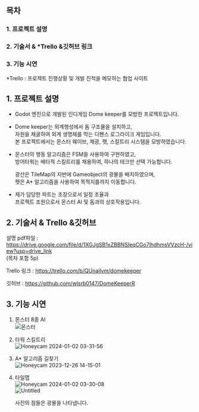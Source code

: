 ## 목차

### 1. 프로젝트 설명</br>
### 2. 기술서 & *Trello &깃허브 링크</br>
### 3. 기능 시연


*Trello : 프로젝트 진행상황 및 개발 진척을 메모하는 협업 사이트

## 1. 프로젝트 설명

- Godot 엔진으로 개발된 인디게임 Dome keeper를 모방한 프로젝트입니다.
    
-  Dome keeper는 외계행성에서 돔  구조물을 설치하고,</br>
   자원을 채굴하여 외계 생명체를 막는 디펜스 로그라이크 게임입니다.</br>
   본 프로젝트에서는 몬스터 웨이브, 채광, 펫, 스킬트리 시스템을 모방하였습니다.</br>

 - 몬스터의 행동 알고리즘은 FSM을 사용하여 구현하였고,</br>
    방어타워는 배타적 스킬트리를 채용하여, 하나의 테크만 선택 가능합니다.
    
    광산은 TileMap의 지반에 Gameobject의 광물을 배치하였으며,</br>
    펫은 A* 알고리즘을 사용하여 목적지를까지 이동합니다.
  
    
-  제가 담당한 파트는 조장으로서 일정 조율과 </br>
   프로젝트 조원으로서 몬스터 AI 및 돔과의 상호작용입니다.
    

## 2. 기술서 & Trello &깃허브


설명 pdf파일 : https://drive.google.com/file/d/1XGJgSB1xZBBNSIeqCGo7lhdhmsVVzcH-/view?usp=drive_link
</br>(목차 포함 5p)

Trello 링크 : https://trello.com/b/QUnailvm/domekeeper

깃허브 : https://github.com/wlsrb0147/DomeKeeperR

## 3. 기능 시연

1. 몬스터 8종 AI</br>
    ![몬스터](https://github.com/wlsrb0147/DomeKeeperR/assets/50743287/17153811-c73c-46b2-abab-d101966ff303)

    
    

2. 타워 스킬트리</br>
    ![Honeycam 2024-01-02 03-31-56](https://github.com/wlsrb0147/DomeKeeperR/assets/50743287/c6ab3ba6-8eca-4676-b172-c33728b7103f)

   
    

3. A* 알고리즘 길찾기</br>
    ![Honeycam 2023-12-26 14-15-01](https://github.com/wlsrb0147/DomeKeeperR/assets/50743287/6db84231-e70f-4504-94af-13d05f44b060)

    
    

4. 타일맵</br>
    ![Honeycam 2024-01-02 03-30-08](https://github.com/wlsrb0147/DomeKeeperR/assets/50743287/b84746db-3182-4afa-b5de-ce129ef6e432)</br>
![Untitled](https://github.com/wlsrb0147/DomeKeeperR/assets/50743287/53d7ae07-6e06-4431-a00b-2dbe38273e13)

   
    사진의 점들은 광물을 나타냅니다.
